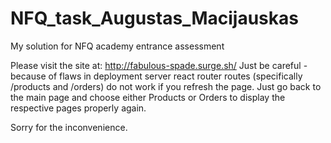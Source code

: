 # NFQ_task_Augustas_Macijauskas
My solution for NFQ academy entrance assessment

Please visit the site at: http://fabulous-spade.surge.sh/
Just be careful - because of flaws in deployment server react router routes (specifically /products and /orders)
do not work if you refresh the page. Just go back to the main page and choose either Products or Orders to display
the respective pages properly again.

Sorry for the inconvenience.
